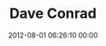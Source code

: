 ---
title: "Dave Conrad"
date: 2012-08-01 06:26:10 00:00
permalink: /davidconrad
twitter: ""
likes: [2104,2054]
id: 1269
gravatar: "http://www.gravatar.com/avatar/5470b0f9eeb304b2afa0928afb79e88d"
---